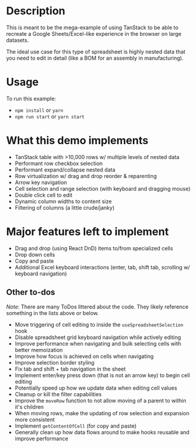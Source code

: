 # Description

This is meant to be the mega-example of using TanStack to be able to recreate a Google Sheets/Excel-like experience in the browser on large datasets.

The ideal use case for this type of spreadsheet is highly nested data that you need to edit in detail (like a BOM for an assembly in manufacturing).

# Usage

To run this example:

- `npm install` or `yarn`
- `npm run start` or `yarn start`

# What this demo implements

- TanStack table with >10,000 rows w/ multiple levels of nested data
- Performant row checkbox selection
- Performant expand/collapse nested data
- Row virtualization w/ drag and drop reorder & reparenting
- Arrow key navigation
- Cell selection and range selection (with keyboard and dragging mouse)
- Double click cell to edit
- Dynamic column widths to content size
- Filtering of columns (a little crude/janky) 

# Major features left to implement

- Drag and drop (using React DnD) items to/from specialized cells
- Drop down cells
- Copy and paste
- Additional Excel keyboard interactions (enter, tab, shift tab, scrolling w/ keyboard navigation)


## Other to-dos

*Note*: There are many ToDos littered about the code. They likely reference something in the lists above or below.

- Move triggering of cell editing to inside the `useSpreadsheetSelection` hook
- Disable spreadsheet grid keyboard navigation while actively editing
- Improve performance when navigating and bulk selecting cells with better memoization
- Improve how focus is achieved on cells when navigating
- Improve selection border styling
- Fix tab and shift + tab navigation in the sheet
- Implement enter/key press down (that is not an arrow key) to begin cell editing
- Potentially speed up how we update data when editing cell values
- Cleanup or kill the filter capabilities
- Improve the `moveRow` function to not allow moving of a parent to within it's children
- When moving rows, make the updating of row selection and expansion more consistent
- Implement `getContentOfCell` (for copy and paste)
- Generally clean up how data flows around to make hooks reusable and improve performance